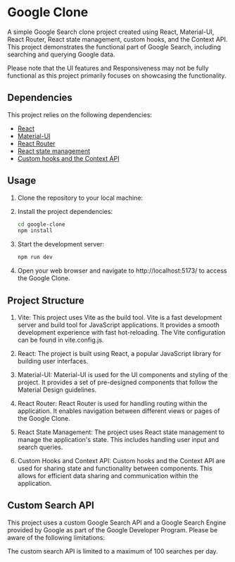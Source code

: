 # Google Clone

A simple Google Search clone project created using React, Material-UI, React Router, React state management, custom hooks, and the Context API. This project demonstrates the functional part of Google Search, including searching and querying Google data. 

Please note that the UI features and Responsiveness may not be fully functional as this project primarily focuses on showcasing the functionality.

## Dependencies

This project relies on the following dependencies:

- [React](https://reactjs.org/)
- [Material-UI](https://mui.com/)
- [React Router](https://reactrouter.com/)
- [React state management](https://reactjs.org/docs/hooks-state.html)
- [Custom hooks and the Context API](https://legacy.reactjs.org/docs/context.html)

## Usage

1. Clone the repository to your local machine:


1. Install the project dependencies:
   ```bash
   cd google-clone
   npm install

2. Start the development server:
    ```bash
   npm run dev

3. Open your web browser and navigate to http://localhost:5173/ to access the Google Clone.

## Project Structure
1. Vite: This project uses Vite as the build tool. Vite is a fast development server and build tool for JavaScript applications. It provides a smooth development experience with fast hot-reloading. The Vite configuration can be found in vite.config.js.

2. React: The project is built using React, a popular JavaScript library for building user interfaces.

3. Material-UI: Material-UI is used for the UI components and styling of the project. It provides a set of pre-designed components that follow the Material Design guidelines.

4. React Router: React Router is used for handling routing within the application. It enables navigation between different views or pages of the Google Clone.

5. React State Management: The project uses React state management to manage the application's state. This includes handling user input and search queries.

6. Custom Hooks and Context API: Custom hooks and the Context API are used for sharing state and functionality between components. This allows for efficient data sharing and communication within the application.

## Custom Search API
This project uses a custom Google Search API and a Google Search Engine provided by Google as part of the Google Developer Program. Please be aware of the following limitations:

The custom search API is limited to a maximum of 100 searches per day.



